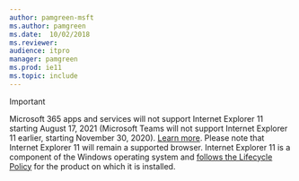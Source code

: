 ```yaml
---
author: pamgreen-msft
ms.author: pamgreen
ms.date:  10/02/2018
ms.reviewer:
audience: itpro
manager: pamgreen
ms.prod: ie11
ms.topic: include
---
```


> [!IMPORTANT]
> Microsoft 365 apps and services will not support Internet Explorer 11 starting August 17, 2021 (Microsoft Teams will not support Internet Explorer 11 earlier, starting November 30, 2020). [Learn more](https://aka.ms/AA97tsw). Please note that Internet Explorer 11 will remain a supported browser. Internet Explorer 11 is a component of the Windows operating system and [follows the Lifecycle Policy](/lifecycle/faq/internet-explorer-microsoft-edge) for the product on which it is installed.